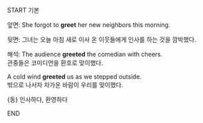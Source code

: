 START
기본

앞면:
She forgot to **greet** her new neighbors this morning.

뒷면:
그녀는 오늘 아침 새로 이사 온 이웃들에게 인사를 하는 것을 깜박했다.

해석:
The audience **greeted** the comedian with cheers.  
관중들은 코미디언을 환호로 맞이했다.  

A cold wind **greeted** us as we stepped outside.  
밖으로 나서자 차가운 바람이 우리를 맞이했다.  

{동} 인사하다, 환영하다
<!--ID: 1744879767492-->
END